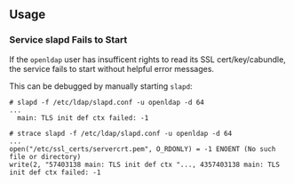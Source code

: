 ## Usage

### Service slapd Fails to Start

If the `openldap` user has insufficent rights to read its SSL cert/key/cabundle, the service fails to start without helpful error messages.

This can be debugged by manually starting `slapd`:

```
# slapd -f /etc/ldap/slapd.conf -u openldap -d 64
...
  main: TLS init def ctx failed: -1

# strace slapd -f /etc/ldap/slapd.conf -u openldap -d 64
...
open("/etc/ssl_certs/servercrt.pem", O_RDONLY) = -1 ENOENT (No such file or directory)
write(2, "57403138 main: TLS init def ctx "..., 4357403138 main: TLS init def ctx failed: -1
```


